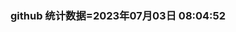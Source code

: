 ### github 统计数据=2023年07月03日 08:04:52

<!--
**kunpeng9/kunpeng9** is a ✨ _special_ ✨ repository because its `README.md` (this file) appears on your GitHub profile.

[![我的 GitHub 数据](https://github-readme-stats.vercel.app/api?username=kunpeng9)]()

![](http://antzuhl.cn:4000/get/@kunpeng9.readme)

![](https://visitor-badge.glitch.me/badge?page_id=kunpeng9.readme)

![info](https://github-readme-stats.vercel.app/api?username=kunpeng9&show_icons=true&count_private=true&hide=prs&theme=dark_repocard)

# 游戏
[![](https://img.shields.io/badge/Steam-171a21?style=flat-square&logo=steam&logoColor=ffffff)](https://steamcommunity.com/id/antzuhl)

- 🔭 I’m currently working on ...
- 🌱 I’m currently learning ...
- 👯 I’m looking to collaborate on ...
- 🤔 I’m looking for help with ...
- 💬 Ask me about ...
- 📫 How to reach me: ...
- 😄 Pronouns: ...
- ⚡ Fun fact: ...
-->
